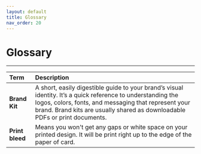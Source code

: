 ```yaml
---
layout: default
title: Glossary
nav_order: 20
---
```


# Glossary

---

|  Term      |   Description    |
| :----------| :----------------|
|**Brand Kit** | A short, easily digestible guide to your brand’s visual identity. It’s a quick reference to understanding the logos, colors, fonts, and messaging that represent your brand. Brand kits are usually shared as downloadable PDFs or print documents. |
|**Print bleed** | Means you won't get any gaps or white space on your printed design. It will be print right up to the edge of the paper of card.


